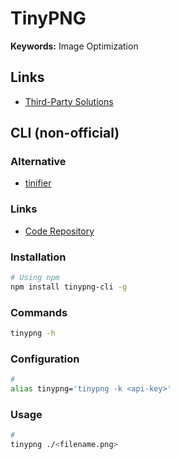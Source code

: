 # TinyPNG

<!--
https://github.com/kyleduo/TinyPNG4Mac
-->

**Keywords:** Image Optimization

## Links

- [Third-Party Solutions](https://tinypng.com/third-party)

## CLI (non-official)

### Alternative

- [tinifier](/tinifier.md)

### Links

- [Code Repository](https://github.com/websperts/tinypng-cli)

### Installation

```sh
# Using npm
npm install tinypng-cli -g
```

### Commands

```sh
tinypng -h
```

### Configuration

```sh
#
alias tinypng='tinypng -k <api-key>'
```

### Usage

```sh
#
tinypng ./<filename.png>
```
